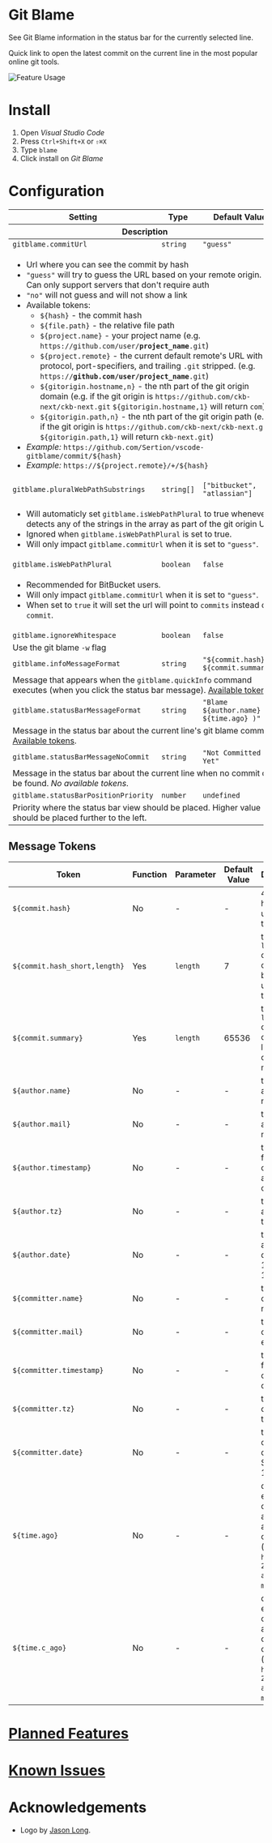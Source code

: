 # Git Blame

See Git Blame information in the status bar for the currently selected line.

Quick link to open the latest commit on the current line in the most popular online git tools.

![Feature Usage](https://raw.githubusercontent.com/Sertion/vscode-gitblame/master/images/GitBlamePreview.gif)

# Install

1. Open _Visual Studio Code_
1. Press `Ctrl+Shift+X` or `⇧⌘X`
1. Type `blame`
1. Click install on _Git Blame_

# Configuration

<table>
  <thead>
    <tr>
      <th>Setting</th>
      <th>Type</th>
      <th>Default Value</th>
    </tr>
    <tr>
      <th colspan="3">Description</th>
    </tr>
  </thead>
  <tbody>
    <tr>
      <td><code>gitblame.commitUrl</code></td>
      <td><code>string</code></td>
      <td><code>"guess"</code></td>
    </tr>
    <tr>
      <td colspan="3">
        <ul>
          <li>Url where you can see the commit by hash</li>
          <li><code>"guess"</code> will try to guess the URL based on your remote origin. Can only support servers that don't require auth</li>
          <li><code>"no"</code> will not guess and will not show a link</li>
          <li>Available tokens:
            <ul>
              <li><code>${hash}</code> - the commit hash</li>
              <li><code>${file.path}</code> - the relative file path</li>
              <li><code>${project.name}</code> - your project name (e.g. <code>https://github.com/user/<strong>project_name</strong>.git</code>)</li>
              <li><code>${project.remote}</code> - the current default remote's URL with the
              protocol, port-specifiers, and trailing <code>.git</code> stripped. (e.g.
              <code>https://<strong>github.com/user/project_name</strong>.git</code>)</li>
              <li><code>${gitorigin.hostname,n}</code> - the nth part of the git origin domain (e.g. if the git origin is <code>https://github.com/ckb-next/ckb-next.git</code> <code>${gitorigin.hostname,1}</code> will return <code>com</code>)</li>
              <li><code>${gitorigin.path,n}</code> - the nth part of the git origin path (e.g. if the git origin is <code>https://github.com/ckb-next/ckb-next.git</code> <code>${gitorigin.path,1}</code> will return <code>ckb-next.git</code>)</li>
            </ul>
          </li>
          <li><em>Example:</em> <code>https://github.com/Sertion/vscode-gitblame/commit/${hash}</code></li>
          <li><em>Example:</em> <code>https://${project.remote}/+/${hash}</code></li>
      </ul>
    </tr>
    <tr>
      <td><code>gitblame.pluralWebPathSubstrings</code></td>
      <td><code>string[]</code></td>
      <td><code>["bitbucket", "atlassian"]</code></td>
    </tr>
    <tr>
      <td colspan="3">
        <ul>
          <li>Will automaticly set <code>gitblame.isWebPathPlural</code> to true whenever it detects any of the strings in the array as part of the git origin URL.
          <li>Ignored when <code>gitblame.isWebPathPlural</code> is set to true.
          <li>Will only impact <code>gitblame.commitUrl</code> when it is set to <code>"guess"</code>.
        </ul>
      </td>
    </tr>
    <tr>
      <td><code>gitblame.isWebPathPlural</code></td>
      <td><code>boolean</code></td>
      <td><code>false</code></td>
    </tr>
    <tr>
      <td colspan="3">
        <ul>
          <li>Recommended for BitBucket users.
          <li>Will only impact <code>gitblame.commitUrl</code> when it is set to <code>"guess"</code>.
          <li>When set to <code>true</code> it will set the url will point to <code>commits</code> instead of <code>commit</code>.
        </ul>
      </td>
    </tr>
    <tr>
      <td><code>gitblame.ignoreWhitespace</code></td>
      <td><code>boolean</code></td>
      <td><code>false</code></td>
    </tr>
    <tr>
      <td colspan="3">
        Use the git blame <code>-w</code> flag
      </td>
    </tr>
    <tr>
      <td><code>gitblame.infoMessageFormat</code></td>
      <td><code>string</code></td>
      <td><code>"${commit.hash} ${commit.summary}"</code></td>
    </tr>
    <tr>
      <td colspan="3">
        Message that appears when the <code>gitblame.quickInfo</code> command executes (when you click the status bar message). <a href="#message-tokens">Available tokens</a>.
    </tr>
    <tr>
      <td><code>gitblame.statusBarMessageFormat</code></td>
      <td><code>string</code></td>
      <td><code>"Blame ${author.name} ( ${time.ago} )"</code></td>
    </tr>
    <tr>
      <td colspan="3">
        Message in the status bar about the current line's git blame commit. <a href="#message-tokens">Available tokens</a>.
      </td>
    </tr>
    <tr>
      <td><code>gitblame.statusBarMessageNoCommit</code></td>
      <td><code>string</code></td>
      <td><code>"Not Committed Yet"</code></td>
    </tr>
    <tr>
      <td colspan="3">
        Message in the status bar about the current line when no commit can be found. <em>No available tokens</em>.
      </td>
    </tr>
    <tr>
      <td><code>gitblame.statusBarPositionPriority</code></td>
      <td><code>number</code></td>
      <td><code>undefined</code></td>
    </tr>
    <tr>
      <td colspan="3">
        Priority where the status bar view should be placed. Higher value should be placed further to the left.
      </td>
    </tr>
  </tbody>
</table>

## Message Tokens

| Token | Function | Parameter | Default Value | Description |
|-------|----------|-----------|---------------|-------------|
| `${commit.hash}` | No | - | - | 40-bit hash unique to the commit |
| `${commit.hash_short,length}` | Yes | `length` | 7 | the first `length` characters of the 40-bit hash unique to the commit |
| `${commit.summary}` | Yes | `length` | 65536 | the first `length` characters of the first line of the commit message |
| `${author.name}` | No | - | - | the commit author's name |
| `${author.mail}` | No | - | - | the commit author's e-mail |
| `${author.timestamp}` | No | - | - | timestamp for the commit author's commit |
| `${author.tz}` | No | - | - | the commit author's time zone |
| `${author.date}` | No | - | - | the commit author's date (ex: 1990-09-16) |
| `${committer.name}` | No | - | - | the committer's name |
| `${committer.mail}` | No | - | - | the committer's e-mail |
| `${committer.timestamp}` | No | - | - | timestamp for the committer's commit |
| `${committer.tz}` | No | - | - | the committer's time zone |
| `${committer.date}` | No | - | - | the committer's date (ex: Sep 16 1990) |
| `${time.ago}` | No | - | - | displays an estimation of how long ago the author committed (e.g. `10 hours ago`, `20 days ago`, `4 months ago`) |
| `${time.c_ago}` | No | - | - | displays an estimation of how long ago the committer committed (e.g. `10 hours ago`, `20 days ago`, `4 months ago`) |

# [Planned Features](https://github.com/Sertion/vscode-gitblame/labels/Planned)

# [Known Issues](https://github.com/Sertion/vscode-gitblame/issues)

# Acknowledgements

* Logo by [Jason Long](https://twitter.com/jasonlong).
